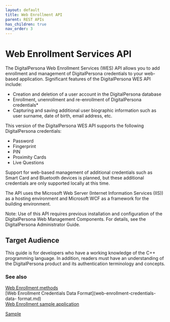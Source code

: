 ```yaml
---
layout: default
title: Web Enrollment API
parent: REST APIs
has_children: true
nav_order: 3
---
```


# Web Enrollment Services API

The DigitalPersona Web Enrollment Services (WES) API allows you to add enrollment and management of DigitalPersona credentials to your web-based application. Significant features of the DigitalPersona WES API include:  

- Creation and deletion of a user account in the DigitalPersona database  
- Enrollment, unenrollment and re-enrollment of DigitalPersona credentials*  
- Capturing and saving additional user biographic information such as user surname, date of birth, email address, etc.  

This version of the DigitalPersona WES API supports the following DigitalPersona credentials:  

- Password
- Fingerprint
- PIN
- Proximity Cards
- Live Questions

Support for web-based management of additional credentials such as Smart Card and Bluetooth devices is planned, but these additional credentials are only supported locally at this time.  

The API uses the Microsoft Web Server (Internet Information Services (IIS)) as a hosting environment and Microsoft WCF as a framework for the building environment.   

Note: Use of this API requires previous installation and configuration of the DigitalPersona Web Management Components. For details, see the DigitalPersona Administrator Guide.

## Target Audience
This guide is for developers who have a working knowledge of the C++ programming language. In addition, readers must have an understanding of the DigitalPersona product and its authentication terminology and concepts.

### See also
[Web Enrollment methods](web-enrollment.md)  
[Web Enrollment Credentials Data Format](web-enrollment-credentials-data- format.md)  
[Web Enrollment sample application](web-enrollment-sample.md)



[Sample](index.md)
